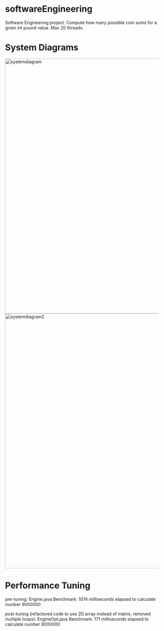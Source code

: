 # softwareEngineering
Software Engineering project. Compute how many possible coin sums for a given int pound value. Max 20 threads. 

# System Diagrams

<img width="834" alt="systemdiagram" src="https://github.com/Shelacula/softwareEngineering/assets/40150200/6bcda836-01cb-4dcb-b2ac-bea9967f37f7">
<img width="834" alt="systemdiagram2" src="https://github.com/Shelacula/softwareEngineering/assets/40150200/1cd6522c-eb94-433c-9324-245a88a0cb2f">

# Performance Tuning 

pre-tuning: 
Engine.java Benchmark: 1074 milliseconds elapsed to calculate number 9000000

post-tuning (refactored code to use 2D array instead of matrix, removed multiple loops): 
EngineOpt.java Benchmark: 171 milliseconds elapsed to calculate number 9000000